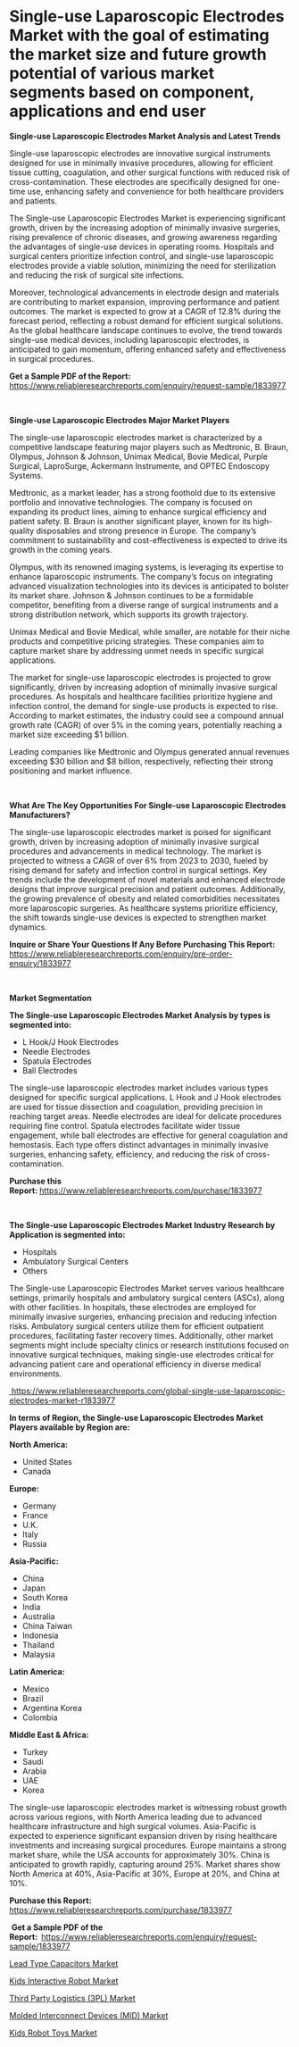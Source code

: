 <p><h1>Single-use Laparoscopic Electrodes Market with the goal of estimating the market size and future growth potential of various market segments based on component, applications and end user</h1></p><p><strong>Single-use Laparoscopic Electrodes Market Analysis and Latest Trends</strong></p>
<p><p>Single-use laparoscopic electrodes are innovative surgical instruments designed for use in minimally invasive procedures, allowing for efficient tissue cutting, coagulation, and other surgical functions with reduced risk of cross-contamination. These electrodes are specifically designed for one-time use, enhancing safety and convenience for both healthcare providers and patients.</p><p>The Single-use Laparoscopic Electrodes Market is experiencing significant growth, driven by the increasing adoption of minimally invasive surgeries, rising prevalence of chronic diseases, and growing awareness regarding the advantages of single-use devices in operating rooms. Hospitals and surgical centers prioritize infection control, and single-use laparoscopic electrodes provide a viable solution, minimizing the need for sterilization and reducing the risk of surgical site infections.</p><p>Moreover, technological advancements in electrode design and materials are contributing to market expansion, improving performance and patient outcomes. The market is expected to grow at a CAGR of 12.8% during the forecast period, reflecting a robust demand for efficient surgical solutions. As the global healthcare landscape continues to evolve, the trend towards single-use medical devices, including laparoscopic electrodes, is anticipated to gain momentum, offering enhanced safety and effectiveness in surgical procedures.</p></p>
<p><strong>Get a Sample PDF of the Report:&nbsp;</strong> <a href="https://www.reliableresearchreports.com/enquiry/request-sample/1833977?utm_campaign=113&utm_medium=2&utm_source=Github&utm_content=ia&utm_term=06012025&utm_id=single-use-laparoscopic-electrodes">https://www.reliableresearchreports.com/enquiry/request-sample/1833977</a></p>
<p>&nbsp;</p>
<p><strong>Single-use Laparoscopic Electrodes Major Market Players</strong></p>
<p><p>The single-use laparoscopic electrodes market is characterized by a competitive landscape featuring major players such as Medtronic, B. Braun, Olympus, Johnson & Johnson, Unimax Medical, Bovie Medical, Purple Surgical, LaproSurge, Ackermann Instrumente, and OPTEC Endoscopy Systems. </p><p>Medtronic, as a market leader, has a strong foothold due to its extensive portfolio and innovative technologies. The company is focused on expanding its product lines, aiming to enhance surgical efficiency and patient safety. B. Braun is another significant player, known for its high-quality disposables and strong presence in Europe. The company’s commitment to sustainability and cost-effectiveness is expected to drive its growth in the coming years.</p><p>Olympus, with its renowned imaging systems, is leveraging its expertise to enhance laparoscopic instruments. The company’s focus on integrating advanced visualization technologies into its devices is anticipated to bolster its market share. Johnson & Johnson continues to be a formidable competitor, benefiting from a diverse range of surgical instruments and a strong distribution network, which supports its growth trajectory.</p><p>Unimax Medical and Bovie Medical, while smaller, are notable for their niche products and competitive pricing strategies. These companies aim to capture market share by addressing unmet needs in specific surgical applications. </p><p>The market for single-use laparoscopic electrodes is projected to grow significantly, driven by increasing adoption of minimally invasive surgical procedures. As hospitals and healthcare facilities prioritize hygiene and infection control, the demand for single-use products is expected to rise. According to market estimates, the industry could see a compound annual growth rate (CAGR) of over 5% in the coming years, potentially reaching a market size exceeding $1 billion. </p><p>Leading companies like Medtronic and Olympus generated annual revenues exceeding $30 billion and $8 billion, respectively, reflecting their strong positioning and market influence.</p></p>
<p>&nbsp;</p>
<p><strong>What Are The Key Opportunities For Single-use Laparoscopic Electrodes Manufacturers?</strong></p>
<p><p>The single-use laparoscopic electrodes market is poised for significant growth, driven by increasing adoption of minimally invasive surgical procedures and advancements in medical technology. The market is projected to witness a CAGR of over 6% from 2023 to 2030, fueled by rising demand for safety and infection control in surgical settings. Key trends include the development of novel materials and enhanced electrode designs that improve surgical precision and patient outcomes. Additionally, the growing prevalence of obesity and related comorbidities necessitates more laparoscopic surgeries. As healthcare systems prioritize efficiency, the shift towards single-use devices is expected to strengthen market dynamics.</p></p>
<p><strong>Inquire or Share Your Questions If Any Before Purchasing This Report:</strong> <a href="https://www.reliableresearchreports.com/enquiry/pre-order-enquiry/1833977?utm_campaign=113&utm_medium=2&utm_source=Github&utm_content=ia&utm_term=06012025&utm_id=single-use-laparoscopic-electrodes">https://www.reliableresearchreports.com/enquiry/pre-order-enquiry/1833977</a></p>
<p>&nbsp;</p>
<p><strong>Market Segmentation</strong></p>
<p><strong>The Single-use Laparoscopic Electrodes Market Analysis by types is segmented into:</strong></p>
<p><ul><li>L Hook/J Hook Electrodes</li><li>Needle Electrodes</li><li>Spatula Electrodes</li><li>Ball Electrodes</li></ul></p>
<p><p>The single-use laparoscopic electrodes market includes various types designed for specific surgical applications. L Hook and J Hook electrodes are used for tissue dissection and coagulation, providing precision in reaching target areas. Needle electrodes are ideal for delicate procedures requiring fine control. Spatula electrodes facilitate wider tissue engagement, while ball electrodes are effective for general coagulation and hemostasis. Each type offers distinct advantages in minimally invasive surgeries, enhancing safety, efficiency, and reducing the risk of cross-contamination.</p></p>
<p><strong>Purchase this Report:&nbsp;</strong><a href="https://www.reliableresearchreports.com/purchase/1833977?utm_campaign=113&utm_medium=2&utm_source=Github&utm_content=ia&utm_term=06012025&utm_id=single-use-laparoscopic-electrodes">https://www.reliableresearchreports.com/purchase/1833977</a></p>
<p>&nbsp;</p>
<p><strong>The Single-use Laparoscopic Electrodes Market Industry Research by Application is segmented into:</strong></p>
<p><ul><li>Hospitals</li><li>Ambulatory Surgical Centers</li><li>Others</li></ul></p>
<p><p>The Single-use Laparoscopic Electrodes Market serves various healthcare settings, primarily hospitals and ambulatory surgical centers (ASCs), along with other facilities. In hospitals, these electrodes are employed for minimally invasive surgeries, enhancing precision and reducing infection risks. Ambulatory surgical centers utilize them for efficient outpatient procedures, facilitating faster recovery times. Additionally, other market segments might include specialty clinics or research institutions focused on innovative surgical techniques, making single-use electrodes critical for advancing patient care and operational efficiency in diverse medical environments.</p></p>
<p><a href="https://www.reliableresearchreports.com/global-single-use-laparoscopic-electrodes-market-r1833977?utm_campaign=113&utm_medium=2&utm_source=Github&utm_content=ia&utm_term=06012025&utm_id=single-use-laparoscopic-electrodes">&nbsp;https://www.reliableresearchreports.com/global-single-use-laparoscopic-electrodes-market-r1833977</a></p>
<p><strong>In terms of Region, the Single-use Laparoscopic Electrodes Market Players available by Region are:</strong></p>
<p>
    <p> <strong> North America: </strong>
        <ul>
            <li>United States</li>
            <li>Canada</li>
        </ul>
        </p> 
    <p> <strong> Europe: </strong>
        <ul>
            <li>Germany</li>
            <li>France</li>
            <li>U.K.</li>
            <li>Italy</li>
            <li>Russia</li>
        </ul>
        </p> 
    <p> <strong> Asia-Pacific: </strong>
        <ul>
            <li>China</li>
            <li>Japan</li>
            <li>South Korea</li>
            <li>India</li>
            <li>Australia</li>
            <li>China Taiwan</li>
            <li>Indonesia</li>
            <li>Thailand</li>
            <li>Malaysia</li>
        </ul>
        </p> 
    <p> <strong> Latin America: </strong>
        <ul>
            <li>Mexico</li>
            <li>Brazil</li>
            <li>Argentina Korea</li>
            <li>Colombia</li>
        </ul>
        </p> 
    <p> <strong> Middle East & Africa: </strong>
        <ul>
            <li>Turkey</li>
            <li>Saudi</li>
            <li>Arabia</li>
            <li>UAE</li>
            <li>Korea</li>
        </ul>
    </p>
    </p>
<p><p>The single-use laparoscopic electrodes market is witnessing robust growth across various regions, with North America leading due to advanced healthcare infrastructure and high surgical volumes. Asia-Pacific is expected to experience significant expansion driven by rising healthcare investments and increasing surgical procedures. Europe maintains a strong market share, while the USA accounts for approximately 30%. China is anticipated to growth rapidly, capturing around 25%. Market shares show North America at 40%, Asia-Pacific at 30%, Europe at 20%, and China at 10%.</p></p>
<p><strong>Purchase this Report: </strong><a href="https://www.reliableresearchreports.com/purchase/1833977?utm_campaign=113&utm_medium=2&utm_source=Github&utm_content=ia&utm_term=06012025&utm_id=single-use-laparoscopic-electrodes">https://www.reliableresearchreports.com/purchase/1833977</a></p>
<p>&nbsp;<strong>Get a Sample PDF of the Report:&nbsp;&nbsp;</strong><a href="https://www.reliableresearchreports.com/enquiry/request-sample/1833977?utm_campaign=113&utm_medium=2&utm_source=Github&utm_content=ia&utm_term=06012025&utm_id=single-use-laparoscopic-electrodes">https://www.reliableresearchreports.com/enquiry/request-sample/1833977</a></p>
<p><strong></strong></p>
<p><p><a href="https://www.linkedin.com/pulse/broad-overview-lead-type-capacitors-market-size-industry-growth-abrue?utm_campaign=113&utm_medium=2&utm_source=Github&utm_content=ia&utm_term=06012025&utm_id=single-use-laparoscopic-electrodes">Lead Type Capacitors Market</a></p><p><a href="https://github.com/SamiaChowdhury801/Market-Research-Report-List-1/blob/main/kids-interactive-robot-market.md?utm_campaign=113&utm_medium=2&utm_source=Github&utm_content=ia&utm_term=06012025&utm_id=single-use-laparoscopic-electrodes">Kids Interactive Robot Market</a></p><p><a href="https://www.linkedin.com/pulse/explosive-growth-third-party-logistics-3pl-market-global-opportunities-izpte?utm_campaign=113&utm_medium=2&utm_source=Github&utm_content=ia&utm_term=06012025&utm_id=single-use-laparoscopic-electrodes">Third Party Logistics (3PL) Market</a></p><p><a href="https://www.linkedin.com/pulse/in-depth-analysis-size-molded-interconnect-devices-mid-market-ruwpc?utm_campaign=113&utm_medium=2&utm_source=Github&utm_content=ia&utm_term=06012025&utm_id=single-use-laparoscopic-electrodes">Molded Interconnect Devices (MID) Market</a></p><p><a href="https://github.com/LilianFaulkner65/Market-Research-Report-List-1/blob/main/kids-robot-toys-market.md?utm_campaign=113&utm_medium=2&utm_source=Github&utm_content=ia&utm_term=06012025&utm_id=single-use-laparoscopic-electrodes">Kids Robot Toys Market</a></p></p>